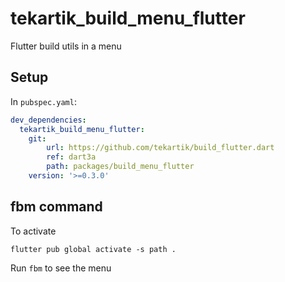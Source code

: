 # tekartik_build_menu_flutter

Flutter build utils in a menu

## Setup

In `pubspec.yaml`:

```yaml
dev_dependencies:
  tekartik_build_menu_flutter:
    git: 
        url: https://github.com/tekartik/build_flutter.dart
        ref: dart3a
        path: packages/build_menu_flutter
    version: '>=0.3.0'
```

## fbm command

To activate

```shell
flutter pub global activate -s path .
```

Run `fbm` to see the menu
